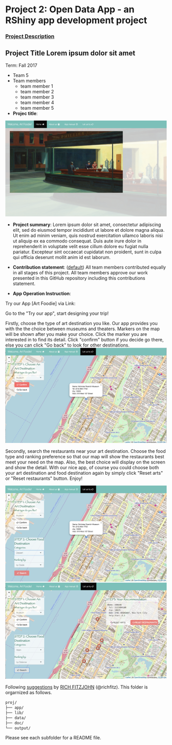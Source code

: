# Project 2: Open Data App - an RShiny app development project

### [Project Description](doc/project2_desc.md)

## Project Title Lorem ipsum dolor sit amet
Term: Fall 2017

+ Team 5
+ Team members
	+ team member 1
	+ team member 2
	+ team member 3
	+ team member 4
	+ team member 5
+ **Projec title**: 

![screenshot](doc/p1.png)

+ **Project summary**: Lorem ipsum dolor sit amet, consectetur adipiscing elit, sed do eiusmod tempor incididunt ut labore et dolore magna aliqua. Ut enim ad minim veniam, quis nostrud exercitation ullamco laboris nisi ut aliquip ex ea commodo consequat. Duis aute irure dolor in reprehenderit in voluptate velit esse cillum dolore eu fugiat nulla pariatur. Excepteur sint occaecat cupidatat non proident, sunt in culpa qui officia deserunt mollit anim id est laborum.

+ **Contribution statement**: ([default](doc/a_note_on_contributions.md)) All team members contributed equally in all stages of this project. All team members approve our work presented in this GitHub repository including this contributions statement. 

+ **App Operation Instruction**: 

Try our App [Art Foodie] via Link: 

Go to the "Try our app", start designing your trip!

Firstly, choose the type of art destination you like. Our app provides you with the the choice between museums and theaters. Markers on the map will be shown after you make your choice. Click the marker you are interested in to find its detail. Click "confirm" button if you decide go there, else you can click "Go back" to look for other destinations. 
![screenshot](doc/p3.png)

Secondly, search the restaurants near your art destination. Choose the food type and ranking preference so that our map will show the restaurants best meet your need on the map. Also, the best choice will display on the screen and show the detail. With our nice app, of course you could choose both your art destination and food destination again by simply click "Reset arts" or "Reset restaurants" button. Enjoy!

![screenshot](doc/p4.png)
![screenshot](doc/p5.png)









Following [suggestions](http://nicercode.github.io/blog/2013-04-05-projects/) by [RICH FITZJOHN](http://nicercode.github.io/about/#Team) (@richfitz). This folder is orgarnized as follows.

```
proj/
├── app/
├── lib/
├── data/
├── doc/
└── output/
```

Please see each subfolder for a README file.

